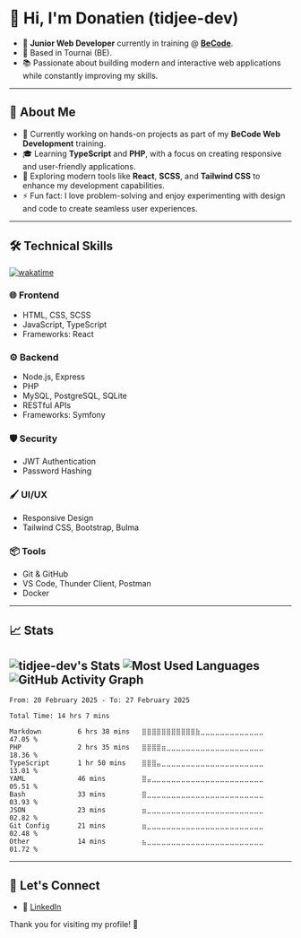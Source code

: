 # 👋 Hi, I'm Donatien (tidjee-dev)

- 🎯 **Junior Web Developer** currently in training @ [**BeCode**](https://becode.org/all-trainings/pedagogical-framework-junior-developer/).
- 📍 Based in Tournai (BE).
- 📚 Passionate about building modern and interactive web applications while constantly improving my skills.

---

## 🌟 About Me

- 🔭 Currently working on hands-on projects as part of my **BeCode Web Development** training.
- 🎓 Learning **TypeScript** and **PHP**, with a focus on creating responsive and user-friendly applications.
- 🌱 Exploring modern tools like **React**, **SCSS**, and **Tailwind CSS** to enhance my development capabilities.
- ⚡ Fun fact: I love problem-solving and enjoy experimenting with design and code to create seamless user experiences.

---

## 🛠️ Technical Skills

[![wakatime](https://wakatime.com/badge/user/c1619225-440d-4255-8541-f91f164193fc.svg?style=for-the-badge)](https://wakatime.com/@c1619225-440d-4255-8541-f91f164193fc)

### 🌐 **Frontend**

- HTML, CSS, SCSS
- JavaScript, TypeScript
- Frameworks: React

### ⚙️ **Backend**

- Node.js, Express
- PHP
- MySQL, PostgreSQL, SQLite
- RESTful APIs
- Frameworks: Symfony

### 🛡️ **Security**

- JWT Authentication
- Password Hashing

### 🖌️ **UI/UX**

- Responsive Design
- Tailwind CSS, Bootstrap, Bulma

### 📦 **Tools**

- Git & GitHub
- VS Code, Thunder Client, Postman
- Docker

---

## 📈 Stats

## ![tidjee-dev's Stats](https://github-readme-stats.vercel.app/api?username=tidjee-dev&theme=nightowl&show_icons=true&hide_border=false&count_private=true) ![Most Used Languages](https://github-readme-stats.vercel.app/api/top-langs/?username=tidjee-dev&layout=compact&langs_count=20&theme=nightowl) ![GitHub Activity Graph](https://github-readme-activity-graph.vercel.app/graph?username=tidjee-dev&theme=nightowl)

<!--START_SECTION:waka-->

```text
From: 20 February 2025 - To: 27 February 2025

Total Time: 14 hrs 7 mins

Markdown         6 hrs 38 mins   ⣿⣿⣿⣿⣿⣿⣿⣿⣿⣿⣿⣷⣀⣀⣀⣀⣀⣀⣀⣀⣀⣀⣀⣀⣀   47.05 %
PHP              2 hrs 35 mins   ⣿⣿⣿⣿⣶⣀⣀⣀⣀⣀⣀⣀⣀⣀⣀⣀⣀⣀⣀⣀⣀⣀⣀⣀⣀   18.36 %
TypeScript       1 hr 50 mins    ⣿⣿⣿⣤⣀⣀⣀⣀⣀⣀⣀⣀⣀⣀⣀⣀⣀⣀⣀⣀⣀⣀⣀⣀⣀   13.01 %
YAML             46 mins         ⣿⣤⣀⣀⣀⣀⣀⣀⣀⣀⣀⣀⣀⣀⣀⣀⣀⣀⣀⣀⣀⣀⣀⣀⣀   05.51 %
Bash             33 mins         ⣿⣀⣀⣀⣀⣀⣀⣀⣀⣀⣀⣀⣀⣀⣀⣀⣀⣀⣀⣀⣀⣀⣀⣀⣀   03.93 %
JSON             23 mins         ⣶⣀⣀⣀⣀⣀⣀⣀⣀⣀⣀⣀⣀⣀⣀⣀⣀⣀⣀⣀⣀⣀⣀⣀⣀   02.82 %
Git Config       21 mins         ⣶⣀⣀⣀⣀⣀⣀⣀⣀⣀⣀⣀⣀⣀⣀⣀⣀⣀⣀⣀⣀⣀⣀⣀⣀   02.48 %
Other            14 mins         ⣦⣀⣀⣀⣀⣀⣀⣀⣀⣀⣀⣀⣀⣀⣀⣀⣀⣀⣀⣀⣀⣀⣀⣀⣀   01.72 %
```

<!--END_SECTION:waka-->

---

<!-- ## 🚀 Recent Projects

- 🌐 **React To-Do List**

  A simple yet powerful To-Do List application built with **React**.

  [v1] Users can add, delete, and mark tasks as completed. The tasks are stored in the local storage, ensuring data persistence across sessions.

  [v2] The application features a calendar view for easy task scheduling and an export/import feature.

  _Technologies used:_

  - React,
  - CSS & SCSS,
  - TypeScript.

  **What I learned**:

  This project helped me deepen my understanding of state management, component-based architecture, and dynamic styling in React.

  [View Project v_1 code](https://github.com/tidjee-dev/todo-list-react-v_1) | [View Project v_2 code](https://github.com/tidjee-dev/todo-list-react-v_2)

  [View Project v_1 demo](https://todo-list-react-v-1.vercel.app/) | [View Project v_2 demo](https://todo-list-react-v-2.vercel.app/)

--- -->

## 🤝 Let's Connect

<!-- - 🌍 [Portfolio (WIP)](#) -->

- 💼 [LinkedIn](https://linkedin.com/in/donatien-pinet)

Thank you for visiting my profile! 🚀
